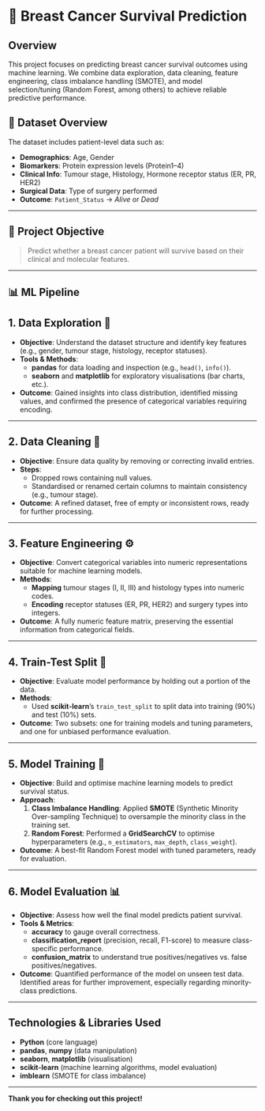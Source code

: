 # 🧬 Breast Cancer Survival Prediction

## Overview
This project focuses on predicting breast cancer survival outcomes using machine learning. We combine data exploration, data cleaning, feature engineering, class imbalance handling (SMOTE), and model selection/tuning (Random Forest, among others) to achieve reliable predictive performance.

## 📁 Dataset Overview

The dataset includes patient-level data such as:

- **Demographics**: Age, Gender
- **Biomarkers**: Protein expression levels (Protein1–4)
- **Clinical Info**: Tumour stage, Histology, Hormone receptor status (ER, PR, HER2)
- **Surgical Data**: Type of surgery performed
- **Outcome**: `Patient_Status` → _Alive_ or _Dead_

---

## 🧠 Project Objective

> Predict whether a breast cancer patient will survive based on their clinical and molecular features.

---

## 📊 ML Pipeline

## 1. Data Exploration 🔎
- **Objective**: Understand the dataset structure and identify key features (e.g., gender, tumour stage, histology, receptor statuses).
- **Tools & Methods**:  
  - **pandas** for data loading and inspection (e.g., `head()`, `info()`).  
  - **seaborn** and **matplotlib** for exploratory visualisations (bar charts, etc.).  
- **Outcome**: Gained insights into class distribution, identified missing values, and confirmed the presence of categorical variables requiring encoding.

---

## 2. Data Cleaning 🧹
- **Objective**: Ensure data quality by removing or correcting invalid entries.
- **Steps**:  
  - Dropped rows containing null values.  
  - Standardised or renamed certain columns to maintain consistency (e.g., tumour stage).
- **Outcome**: A refined dataset, free of empty or inconsistent rows, ready for further processing.

---

## 3. Feature Engineering ⚙️
- **Objective**: Convert categorical variables into numeric representations suitable for machine learning models.
- **Methods**:  
  - **Mapping** tumour stages (I, II, III) and histology types into numeric codes.  
  - **Encoding** receptor statuses (ER, PR, HER2) and surgery types into integers.
- **Outcome**: A fully numeric feature matrix, preserving the essential information from categorical fields.

---

## 4. Train-Test Split 🔀
- **Objective**: Evaluate model performance by holding out a portion of the data.
- **Methods**:  
  - Used **scikit-learn**’s `train_test_split` to split data into training (90%) and test (10%) sets.
- **Outcome**: Two subsets: one for training models and tuning parameters, and one for unbiased performance evaluation.

---

## 5. Model Training 🤖
- **Objective**: Build and optimise machine learning models to predict survival status.
- **Approach**:
  1. **Class Imbalance Handling**: Applied **SMOTE** (Synthetic Minority Over-sampling Technique) to oversample the minority class in the training set.  
  2. **Random Forest**: Performed a **GridSearchCV** to optimise hyperparameters (e.g., `n_estimators`, `max_depth`, `class_weight`).  
- **Outcome**: A best-fit Random Forest model with tuned parameters, ready for evaluation.

---

## 6. Model Evaluation 📊
- **Objective**: Assess how well the final model predicts patient survival.
- **Tools & Metrics**:
  - **accuracy** to gauge overall correctness.
  - **classification_report** (precision, recall, F1-score) to measure class-specific performance.
  - **confusion_matrix** to understand true positives/negatives vs. false positives/negatives.
- **Outcome**: Quantified performance of the model on unseen test data. Identified areas for further improvement, especially regarding minority-class predictions.

---

## Technologies & Libraries Used
- **Python** (core language)
- **pandas**, **numpy** (data manipulation)
- **seaborn**, **matplotlib** (visualisation)
- **scikit-learn** (machine learning algorithms, model evaluation)
- **imblearn** (SMOTE for class imbalance)

---

**Thank you for checking out this project!**  
